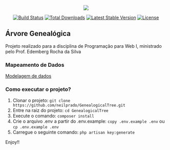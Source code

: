 <p align="center"><img src="https://laravel.com/assets/img/components/logo-laravel.svg"></p>

<p align="center">
<a href="https://travis-ci.org/laravel/framework"><img src="https://travis-ci.org/laravel/framework.svg" alt="Build Status"></a>
<a href="https://packagist.org/packages/laravel/framework"><img src="https://poser.pugx.org/laravel/framework/d/total.svg" alt="Total Downloads"></a>
<a href="https://packagist.org/packages/laravel/framework"><img src="https://poser.pugx.org/laravel/framework/v/stable.svg" alt="Latest Stable Version"></a>
<a href="https://packagist.org/packages/laravel/framework"><img src="https://poser.pugx.org/laravel/framework/license.svg" alt="License"></a>

## Árvore Genealógica
Projeto realizado para a disciplina de Programação para Web I, ministrado pelo Prof. Edemberg Rocha da Silva

### Mapeamento de Dados
[Modelagem de dados](model_dados.png)

### Como executar o projeto?
1. Clonar o projeto: 
` git clone https://github.com/neilprado/GenealogicalTree.git `
2. Entre na raiz do projeto: 
` cd GenealogicalTree `
3. Execute o comando: 
` composer install `
4. Crie o arquivo .env a partir do .env.example: 
`copy .env.example .env` ou `cp .env.example .env`
5. Carregue o seguinte comando: 
`php artisan key:generate`

Enjoy!!